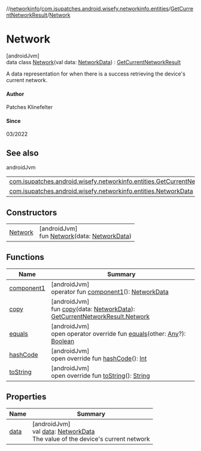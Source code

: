 //[networkinfo](../../../../index.md)/[com.isupatches.android.wisefy.networkinfo.entities](../../index.md)/[GetCurrentNetworkResult](../index.md)/[Network](index.md)

# Network

[androidJvm]\
data class [Network](index.md)(val data: [NetworkData](../../-network-data/index.md)) : [GetCurrentNetworkResult](../index.md)

A data representation for when there is a success retrieving the device's current network.

#### Author

Patches Klinefelter

#### Since

03/2022

## See also

androidJvm

| | |
|---|---|
| [com.isupatches.android.wisefy.networkinfo.entities.GetCurrentNetworkResult](../index.md) |  |
| [com.isupatches.android.wisefy.networkinfo.entities.NetworkData](../../-network-data/index.md) |  |

## Constructors

| | |
|---|---|
| [Network](-network.md) | [androidJvm]<br>fun [Network](-network.md)(data: [NetworkData](../../-network-data/index.md)) |

## Functions

| Name | Summary |
|---|---|
| [component1](component1.md) | [androidJvm]<br>operator fun [component1](component1.md)(): [NetworkData](../../-network-data/index.md) |
| [copy](copy.md) | [androidJvm]<br>fun [copy](copy.md)(data: [NetworkData](../../-network-data/index.md)): [GetCurrentNetworkResult.Network](index.md) |
| [equals](../../-network-info-data/index.md#585090901%2FFunctions%2F373461554) | [androidJvm]<br>open operator override fun [equals](../../-network-info-data/index.md#585090901%2FFunctions%2F373461554)(other: [Any](https://kotlinlang.org/api/latest/jvm/stdlib/kotlin/-any/index.html)?): [Boolean](https://kotlinlang.org/api/latest/jvm/stdlib/kotlin/-boolean/index.html) |
| [hashCode](../../-network-info-data/index.md#1794629105%2FFunctions%2F373461554) | [androidJvm]<br>open override fun [hashCode](../../-network-info-data/index.md#1794629105%2FFunctions%2F373461554)(): [Int](https://kotlinlang.org/api/latest/jvm/stdlib/kotlin/-int/index.html) |
| [toString](../../-network-info-data/index.md#1616463040%2FFunctions%2F373461554) | [androidJvm]<br>open override fun [toString](../../-network-info-data/index.md#1616463040%2FFunctions%2F373461554)(): [String](https://kotlinlang.org/api/latest/jvm/stdlib/kotlin/-string/index.html) |

## Properties

| Name | Summary |
|---|---|
| [data](data.md) | [androidJvm]<br>val [data](data.md): [NetworkData](../../-network-data/index.md)<br>The value of the device's current network |
